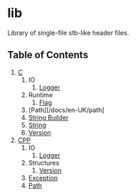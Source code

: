 # lib
Library of single-file stb-like header files.

## Table of Contents
1. [C](/docs/en-UK/C)
    1. IO
        1. [Logger](/docs/en-UK/logger)
    2. Runtime
        1. [Flag](/docs/en-UK/c/runtime/flag.md)
    3. [Path][/docs/en-UK/path]
    4. [String Builder](/docs/en-UK/string-builder)
    5. [String](/docs/en-UK/String)
    6. [Version](/docs/en-UK/version)
2. [CPP](/docs/en-UK/cpp)
    1. IO
        1. [Logger](/docs/en-UK/logger)
    2. Structures
        1. [Version](/docs/en-UK/version)
    3. [Exception](/docs/en-UK/exception)
    4. [Path](/docs/en-UK/path)